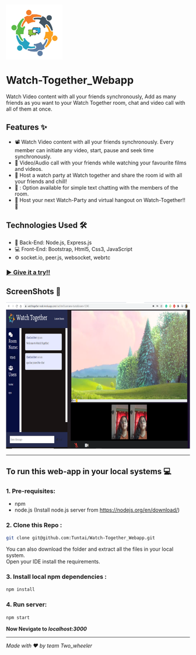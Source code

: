 <img align="center" src="https://github.com/Tuntai/Watch-Together_Webapp/blob/main/public/images/chat-app-logo.png" alt="app" height="150px"/>

# Watch-Together_Webapp
Watch Video content with all your friends synchronously, Add as many friends as you want to your Watch Together room, chat and video call with all of them at once.
## Features :sparkles:
- :film_projector: Watch Video content with all your friends synchronously. Every member can initiate any video, start, pause and seek time synchronously.
- 	:calling: Video/Audio call with your friends while watching your favourite films and videos.
- 	:handshake: Host a watch party at Watch together and share the room id with all your friends and chill!
- 	💬 : Option available for simple text chatting with the members of the room.
- 	:tada: Host your next Watch-Party and virtual hangout on Watch-Together!! :partying_face:

## Technologies Used :hammer_and_wrench:
 - :construction: Back-End: Node.js, Express.js
 - :computer: Front-End: Bootstrap, Html5, Css3, JavaScript
 - :gear: socket.io, peer.js, websocket, webrtc

### <a href="https://watchtogether-node.herokuapp.com/" target="blank">:arrow_forward: Give it a try!!</a>

## ScreenShots :camera_flash:
<!-- ![Screenshot1](wt.png)  -->
<img src="https://github.com/Tuntai/Watch-Together_Webapp/blob/main/wt.png" height="400px">
<hr> 

## To run this web-app in your local systems :computer:

### 1. Pre-requisites:
  - npm
  - node.js (Install node.js server from https://nodejs.org/en/download/)
### 2. Clone this Repo :
```sh
git clone git@github.com:Tuntai/Watch-Together_Webapp.git
```
You can also download the folder and extract all the files in your local system.<br>
Open your IDE install the requirements.

### 3. Install local npm dependencies : 
```sh
npm install
```
### 4. Run server:
```sh
npm start
```
**Now Nevigate to *localhost:3000***
<hr> 

*Made with ❤️ by team Two_wheeler*
